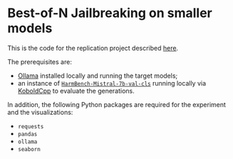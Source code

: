 # Best-of-N Jailbreaking on smaller models

This is the code for the replication project described [here](https://m322.github.io/2025/01/21/bon-jailbreaking-smaller-models.html).

The prerequisites are:
* [Ollama](https://ollama.com/) installed locally and running the target models;
* an instance of [`HarmBench-Mistral-7b-val-cls`](https://huggingface.co/cais/HarmBench-Mistral-7b-val-cls) running locally via [KoboldCpp](https://github.com/LostRuins/koboldcpp) to evaluate the generations.

In addition, the following Python packages are required for the experiment and the visualizations:
* `requests`
* `pandas`
* `ollama`
* `seaborn`
